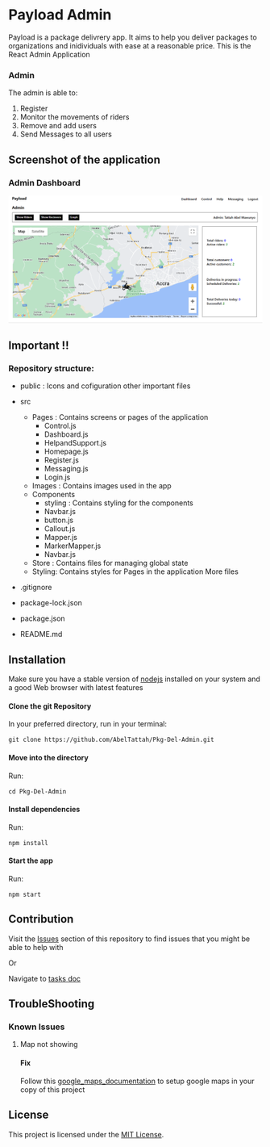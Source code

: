 # Payload Admin

Payload is a package delivrery app. It  aims to help you
deliver packages to organizations and inidividuals
with ease at a reasonable price. This is the React Admin Application 


### Admin

The admin is able to:

1. Register
2. Monitor the movements of riders
3. Remove and add users
4. Send Messages to all users

## Screenshot of the application
### Admin Dashboard
![Dashboard](/src/Images/PayloadAdmin.png)


## Important !!
### Repository structure:



- public : Icons and cofiguration other important files

- src

  - Pages : Contains screens or pages of the application
    - Control.js
    - Dashboard.js
    - HelpandSupport.js
    - Homepage.js
    - Register.js
    - Messaging.js
    - Login.js
  - Images : Contains images used in the app
  - Components
    - styling : Contains styling for the components
    - Navbar.js
    - button.js
    - Callout.js
    - Mapper.js
    - MarkerMapper.js
    - Navbar.js
  - Store : Contains files for managing global state
  - Styling: Contains styles for Pages in the application
    More files
- .gitignore
- package-lock.json
- package.json
- README.md

## Installation
Make sure you have a stable version of [nodejs](https://nodejs.org/en) installed on your system and a good Web browser 
with latest features

#### Clone the git Repository
In your preferred directory, run in your terminal: 

```
git clone https://github.com/AbelTattah/Pkg-Del-Admin.git
```

#### Move into the directory
Run: 

```
cd Pkg-Del-Admin
```

#### Install dependencies
Run: 
```
npm install
```


#### Start the app
Run: 

```
npm start
```

## Contribution 
Visit the [Issues](https://github.com/AbelTattah/Pkg-Del-Admin/issues) section of this repository to find issues that you might be able to help with 

Or 

Navigate to [tasks doc](/docs/tasks.md)

## TroubleShooting
### Known Issues
1. Map not showing
   #### Fix
      Follow this [google_maps_documentation](https://developers.google.com/maps/documentation/javascript/cloud-setup)
      to setup google maps in your copy of this project


## License

This project is licensed under the [MIT License](./docs/LICENSE.md).
